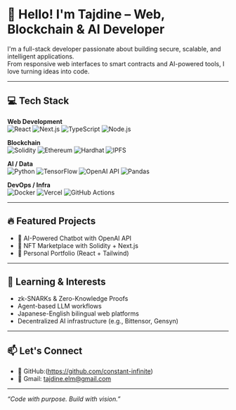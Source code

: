 # 👋 Hello! I'm Tajdine – Web, Blockchain & AI Developer

I'm a full-stack developer passionate about building secure, scalable, and intelligent applications.  
From responsive web interfaces to smart contracts and AI-powered tools, I love turning ideas into code.

---

## 💻 Tech Stack

**Web Development**  
![React](https://img.shields.io/badge/-React-61DAFB?logo=react&logoColor=white&style=flat)  ![Next.js](https://img.shields.io/badge/-Next.js-000000?logo=next.js&logoColor=white&style=flat)  ![TypeScript](https://img.shields.io/badge/-TypeScript-3178C6?logo=typescript&logoColor=white&style=flat)  ![Node.js](https://img.shields.io/badge/-Node.js-339933?logo=node.js&logoColor=white&style=flat)  

**Blockchain**  
![Solidity](https://img.shields.io/badge/-Solidity-363636?logo=solidity&logoColor=white&style=flat)  ![Ethereum](https://img.shields.io/badge/-Ethereum-3C3C3D?logo=ethereum&logoColor=white&style=flat)  ![Hardhat](https://img.shields.io/badge/-Hardhat-F1C40F?style=flat&logo=ethereum&logoColor=black)  ![IPFS](https://img.shields.io/badge/-IPFS-65C2CB?logo=ipfs&logoColor=white&style=flat)

**AI / Data**  
![Python](https://img.shields.io/badge/-Python-3776AB?logo=python&logoColor=white&style=flat)  ![TensorFlow](https://img.shields.io/badge/-TensorFlow-FF6F00?logo=tensorflow&logoColor=white&style=flat)  ![OpenAI API](https://img.shields.io/badge/-OpenAI-412991?logo=openai&logoColor=white&style=flat)  ![Pandas](https://img.shields.io/badge/-Pandas-150458?logo=pandas&logoColor=white&style=flat)

**DevOps / Infra**  
![Docker](https://img.shields.io/badge/-Docker-2496ED?logo=docker&logoColor=white&style=flat)  ![Vercel](https://img.shields.io/badge/-Vercel-000000?logo=vercel&logoColor=white&style=flat)  ![GitHub Actions](https://img.shields.io/badge/-GitHub%20Actions-2088FF?logo=githubactions&logoColor=white&style=flat)

---

## 🔥 Featured Projects

- 🎯 AI-Powered Chatbot with OpenAI API
- 💎 NFT Marketplace with Solidity + Next.js
- 🧠 Personal Portfolio (React + Tailwind)

---

## 🧠 Learning & Interests

- zk-SNARKs & Zero-Knowledge Proofs  
- Agent-based LLM workflows  
- Japanese-English bilingual web platforms  
- Decentralized AI infrastructure (e.g., Bittensor, Gensyn)

---

## 📫 Let's Connect

- 🐙 GitHub:(https://github.com/constant-infinite)
- 📨 Gmail: tajdine.elm@gmail.com

---

_“Code with purpose. Build with vision.”_
